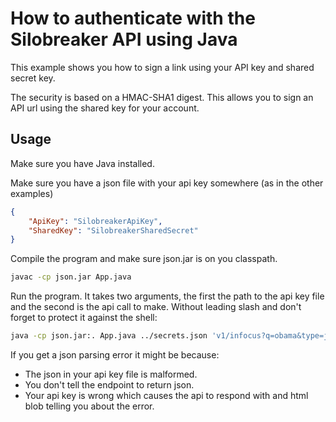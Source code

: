 # How to authenticate with the Silobreaker API using Java

This example shows you how to sign a link using your API key and shared secret key.

The security is based on a HMAC-SHA1 digest. This allows you to sign an API
url using the shared key for your account.

## Usage

Make sure you have Java installed.

Make sure you have a json file with your api key somewhere (as in the other examples)

```json
{
    "ApiKey": "SilobreakerApiKey",
    "SharedKey": "SilobreakerSharedSecret"
}
```

Compile the program and make sure json.jar is on you classpath.

```bash
javac -cp json.jar App.java
```

Run the program. It takes two arguments, the first the path to the api key file and
the second is the api call to make. Without leading slash and don't forget to
protect it against the shell:

```bash
java -cp json.jar:. App.java ../secrets.json 'v1/infocus?q=obama&type=json'
```

If you get a json parsing error it might be because:
* The json in your api key file is malformed.
* You don't tell the endpoint to return json.
* Your api key is wrong which causes the api to respond with and html blob
  telling you about the error.
